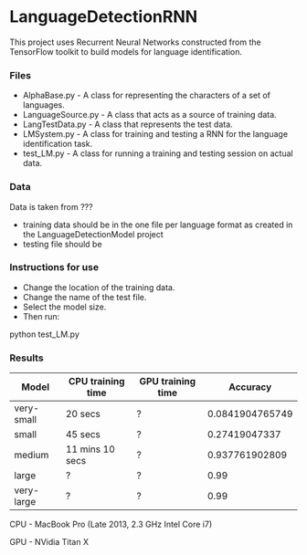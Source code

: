 # LanguageDetectionRNN
This project uses Recurrent Neural Networks constructed from the TensorFlow toolkit to build models for language identification.
### Files
* AlphaBase.py - A class for representing the characters of a set of languages.
* LanguageSource.py - A class that acts as a source of training data.
* LangTestData.py - A class that represents the test data.
* LMSystem.py - A class for training and testing a RNN for the language identification task.
* test_LM.py - A class for running a training and testing session on actual data.

### Data
Data is taken from ???
* training data should be in the one file per language format as created in the LanguageDetectionModel project
* testing file should be 

### Instructions for use
* Change the location of the training data. 
* Change the name of the test file. 
* Select the model size.
* Then run: 

python test_LM.py

### Results
Model | CPU training time | GPU training time | Accuracy
------|-------------------|-------------------|-----------
very-small | 20 secs | ? | 0.0841904765749
small | 45 secs | ? | 0.27419047337
medium | 11 mins 10 secs | ? | 0.937761902809
large | ? | ? | 0.99
very-large | ? | ? | 0.99

CPU - MacBook Pro (Late 2013, 2.3 GHz Intel Core i7)

GPU - NVidia Titan X